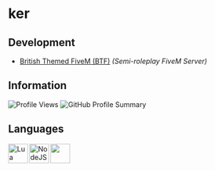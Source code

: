 # ker

## Development
- [British Themed FiveM (BTF)](https://discord.gg/btfrp) *(Semi-roleplay FiveM Server)*

## Information
![Profile Views](https://komarev.com/ghpvc/?username=stripbar&color=lightgray)
![GitHub Profile Summary](http://github-profile-summary-cards.vercel.app/api/cards/profile-details?username=stripbar&theme=transparent)

## Languages
<img align="left" width="40" src="https://upload.wikimedia.org/wikipedia/commons/c/cf/Lua-Logo.svg" alt="Lua Logo">
<img align="left" width="40" src="https://upload.wikimedia.org/wikipedia/commons/thumb/d/d9/Node.js_logo.svg/1280px-Node.js_logo.svg.png" alt="NodeJS Logo">


<img align="left" width="40" src="https://tenor.com/view/cat-cat-e-cat-meme-cat-face-gif-23642589" alt="">
